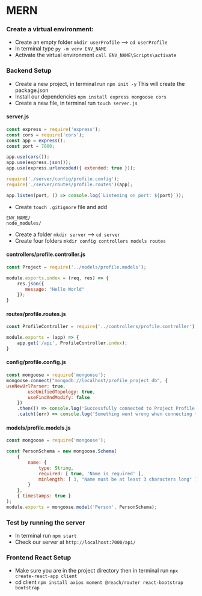 # MERN

### Create a virtual environment:
* Create an empty folder `mkdir userProfile` -->  `cd userProfile`
* In terminal type `py -m venv ENV_NAME`
* Activate the virtual environment `call ENV_NAME\Scripts\activate`

### Backend Setup 
* Create a new project, in terminal run `npm init -y` This will create the package.json 
* Install our dependencies `npm install express mongoose cors`
* Create a new file, in terminal run `touch server.js`  

#### server.js
```javascript
const express = require('express');
const cors = require('cors');
const app = express();
const port = 7000;

app.use(cors());
app.use(express.json());
app.use(express.urlencoded({ extended: true }));

require('./server/config/profile.config');
require('./server/routes/profile.routes')(app);

app.listen(port, () => console.log(`Listening on port: ${port}`));   
```
* Create `touch .gitignore` file and add 
```
ENV_NAME/
node_modules/ 

```
* Create a folder `mkdir server` -->  `cd server`
* Create four folders `mkdir config controllers models routes`  

#### controllers/profile.controller.js
```javascript
const Project = require('../models/profile.models');

module.exports.index = (req, res) => {
    res.json({
       message: "Hello World"
    });
}
```

#### routes/profile.routes.js
```javascript
const ProfileController = require('../controllers/profile.controller');

module.exports = (app) => {
    app.get('/api', ProfileController.index);
}
```

#### config/profile.config.js
```javascript
const mongoose = require('mongoose');
mongoose.connect("mongodb://localhost/profile_project_db", {
useNewUrlParser: true,
		useUnifiedTopology: true,
		useFindAndModify: false
	})
	.then(() => console.log('Successfully connected to Project Profile'))
	.catch((err) => console.log('Something went wrong when connecting to the database ', err));
```

#### models/profile.models.js
```javascript
const mongoose = require('mongoose');

const PersonSchema = new mongoose.Schema(
    {
        name: { 
            type: String,
            required: [ true, 'Name is required' ],
            minlength: [ 3, "Name must be at least 3 characters long" ],
        }
    }, 
    { timestamps: true }
);
module.exports = mongoose.model('Person', PersonSchema);
```
### Test by running the server
* In terminal run `npm start`
* Check our server at `http://localhost:7000/api/`

### Frontend React Setup 
* Make sure you are in the project directory then in terminal run `npx create-react-app client`  
* cd client `npm install axios moment @reach/router react-bootstrap bootstrap`






